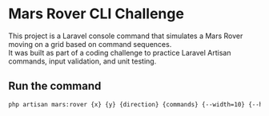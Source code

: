# Mars Rover CLI Challenge

This project is a Laravel console command that simulates a Mars Rover moving on a grid based on command sequences.  
It was built as part of a coding challenge to practice Laravel Artisan commands, input validation, and unit testing.

## Run the command
```bash
php artisan mars:rover {x} {y} {direction} {commands} {--width=10} {--height=10}
